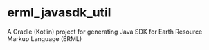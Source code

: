 # erml_javasdk_util
A Gradle (Kotlin) project for generating Java SDK for Earth Resource Markup Language (ERML)
